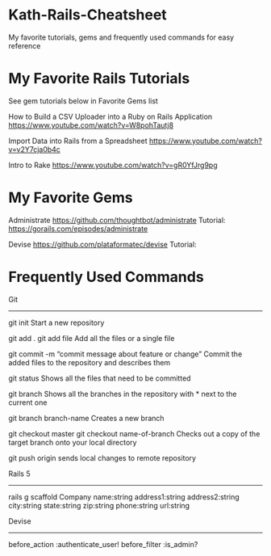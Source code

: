 # Kath-Rails-Cheatsheet
My favorite tutorials, gems and frequently used commands for easy reference


# My Favorite Rails Tutorials

See gem tutorials below in Favorite Gems list

How to Build a CSV Uploader into a Ruby on Rails Application
https://www.youtube.com/watch?v=W8pohTautj8

Import Data into Rails from a Spreadsheet
https://www.youtube.com/watch?v=v2Y7cja0b4c

Intro to Rake
https://www.youtube.com/watch?v=gR0YfJrg9pg


# My Favorite Gems

Administrate
https://github.com/thoughtbot/administrate
Tutorial: https://gorails.com/episodes/administrate

Devise
https://github.com/plataformatec/devise
Tutorial: 




# Frequently Used Commands


Git
______________

git init
Start a new repository

git add .
git add file
Add all the files or a single file

git commit -m “commit message about feature or change”
Commit the added files to the repository and describes them

git status
Shows all the files that need to be committed

git branch
Shows all the branches in the repository with * next to the current one

git branch branch-name
Creates a new branch

git checkout master
git checkout name-of-branch
Checks out a copy of the target branch onto your local directory
 
git push origin 
sends local changes to remote repository


Rails 5
______________

rails g scaffold Company name:string address1:string address2:string city:string state:string zip:string phone:string url:string



Devise
______________

before_action :authenticate_user!
before_filter :is_admin?
  
  

